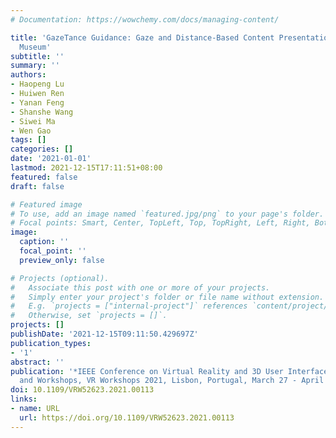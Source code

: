 ```yaml
---
# Documentation: https://wowchemy.com/docs/managing-content/

title: 'GazeTance Guidance: Gaze and Distance-Based Content Presentation for Virtual
  Museum'
subtitle: ''
summary: ''
authors:
- Haopeng Lu
- Huiwen Ren
- Yanan Feng
- Shanshe Wang
- Siwei Ma
- Wen Gao
tags: []
categories: []
date: '2021-01-01'
lastmod: 2021-12-15T17:11:51+08:00
featured: false
draft: false

# Featured image
# To use, add an image named `featured.jpg/png` to your page's folder.
# Focal points: Smart, Center, TopLeft, Top, TopRight, Left, Right, BottomLeft, Bottom, BottomRight.
image:
  caption: ''
  focal_point: ''
  preview_only: false

# Projects (optional).
#   Associate this post with one or more of your projects.
#   Simply enter your project's folder or file name without extension.
#   E.g. `projects = ["internal-project"]` references `content/project/deep-learning/index.md`.
#   Otherwise, set `projects = []`.
projects: []
publishDate: '2021-12-15T09:11:50.429697Z'
publication_types:
- '1'
abstract: ''
publication: '*IEEE Conference on Virtual Reality and 3D User Interfaces Abstracts
  and Workshops, VR Workshops 2021, Lisbon, Portugal, March 27 - April 1, 2021*'
doi: 10.1109/VRW52623.2021.00113
links:
- name: URL
  url: https://doi.org/10.1109/VRW52623.2021.00113
---
```

